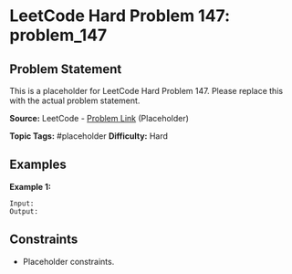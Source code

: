# LeetCode Hard Problem 147: problem_147

## Problem Statement

This is a placeholder for LeetCode Hard Problem 147.
Please replace this with the actual problem statement.

**Source:** LeetCode - [Problem Link](https://leetcode.com/problems/problem-147/) (Placeholder)

**Topic Tags:** #placeholder
**Difficulty:** Hard

## Examples

**Example 1:**

```
Input:
Output:
```

## Constraints

- Placeholder constraints.
